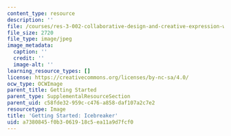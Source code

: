 ```yaml
---
content_type: resource
description: ''
file: /courses/res-3-002-collaborative-design-and-creative-expression-with-arduino-microcontrollers-january-iap-2017/a7380845f0b3061918c5ea11a9d7fcf0_GettingStartedIcebreaker.jpg
file_size: 2720
file_type: image/jpeg
image_metadata:
  caption: ''
  credit: ''
  image-alt: ''
learning_resource_types: []
license: https://creativecommons.org/licenses/by-nc-sa/4.0/
ocw_type: OCWImage
parent_title: Getting Started
parent_type: SupplementalResourceSection
parent_uid: c58fde32-959c-c476-a858-daf107a2c7e2
resourcetype: Image
title: 'Getting Started: Icebreaker'
uid: a7380845-f0b3-0619-18c5-ea11a9d7fcf0
---
```

